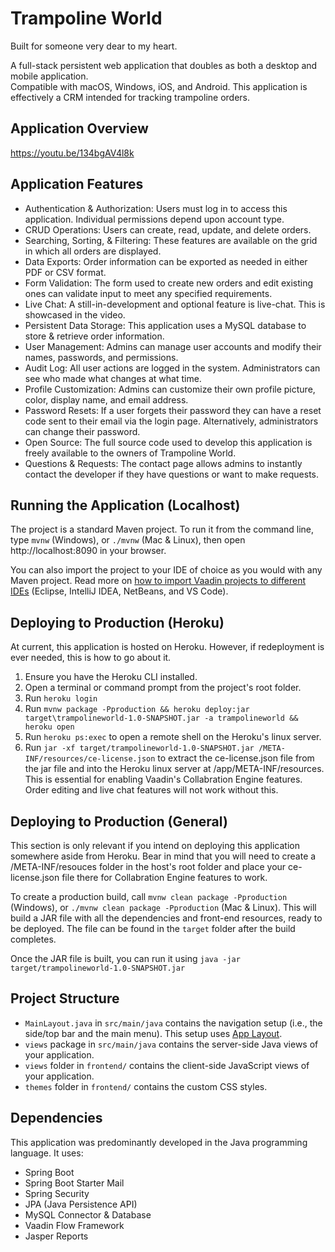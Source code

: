 # Trampoline World

Built for someone very dear to my heart.

A full-stack persistent web application that doubles as both a desktop and mobile application.
<br>Compatible with macOS, Windows, iOS, and Android. This application is effectively a CRM intended for tracking trampoline orders.

## Application Overview
https://youtu.be/134bgAV4l8k

## Application Features
<ul>
<li>Authentication & Authorization: Users must log in to access this application. Individual permissions depend upon account type.</li>
<li>CRUD Operations: Users can create, read, update, and delete orders.</li>
<li>Searching, Sorting, & Filtering: These features are available on the grid in which all orders are displayed.</li>
<li>Data Exports: Order information can be exported as needed in either PDF or CSV format.</li>
<li>Form Validation: The form used to create new orders and edit existing ones can validate input to meet any specified requirements.</li>
<li>Live Chat: A still-in-development and optional feature is live-chat. This is showcased in the video.</li>
<li>Persistent Data Storage: This application uses a MySQL database to store & retrieve order information.</li>
<li>User Management: Admins can manage user accounts and modify their names, passwords, and permissions.</li>
<li>Audit Log: All user actions are logged in the system. Administrators can see who made what changes at what time.</li>
<li>Profile Customization: Admins can customize their own profile picture, color, display name, and email address.</li>
<li>Password Resets: If a user forgets their password they can have a reset code sent to their email via the login page. Alternatively, administrators can change their password.</li>
<li>Open Source: The full source code used to develop this application is freely available to the owners of Trampoline World.</li>
<li>Questions & Requests: The contact page allows admins to instantly contact the developer if they have questions or want to make requests.</li>
</ul>

## Running the Application (Localhost)

The project is a standard Maven project. To run it from the command line,
type `mvnw` (Windows), or `./mvnw` (Mac & Linux), then open
http://localhost:8090 in your browser.

You can also import the project to your IDE of choice as you would with any
Maven project. Read more on [how to import Vaadin projects to different 
IDEs](https://vaadin.com/docs/latest/flow/guide/step-by-step/importing) (Eclipse, IntelliJ IDEA, NetBeans, and VS Code).

## Deploying to Production (Heroku)

At current, this application is hosted on Heroku. However, if redeployment is ever needed, this is how to go about it.

1. Ensure you have the Heroku CLI installed.
2. Open a terminal or command prompt from the project's root folder.
3. Run `heroku login`
4. Run `mvnw package -Pproduction && heroku deploy:jar target\trampolineworld-1.0-SNAPSHOT.jar -a trampolineworld && heroku open`
5. Run `heroku ps:exec` to open a remote shell on the Heroku's linux server.
6. Run ``jar -xf target/trampolineworld-1.0-SNAPSHOT.jar /META-INF/resources/ce-license.json`` to extract the ce-license.json file from the jar file and into the Heroku linux server at /app/META-INF/resources. This is essential for enabling Vaadin's Collabration Engine features. Order editing and live chat features will not work without this.

## Deploying to Production (General)

This section is only relevant if you intend on deploying this application somewhere aside from Heroku.
Bear in mind that you will need to create a /META-INF/resouces folder in the host's root folder and place your ce-license.json file there for Collabration Engine features to work.

To create a production build, call `mvnw clean package -Pproduction` (Windows),
or `./mvnw clean package -Pproduction` (Mac & Linux).
This will build a JAR file with all the dependencies and front-end resources,
ready to be deployed. The file can be found in the `target` folder after the build completes.

Once the JAR file is built, you can run it using
`java -jar target/trampolineworld-1.0-SNAPSHOT.jar`

## Project Structure

- `MainLayout.java` in `src/main/java` contains the navigation setup (i.e., the
  side/top bar and the main menu). This setup uses
  [App Layout](https://vaadin.com/components/vaadin-app-layout).
- `views` package in `src/main/java` contains the server-side Java views of your application.
- `views` folder in `frontend/` contains the client-side JavaScript views of your application.
- `themes` folder in `frontend/` contains the custom CSS styles.

## Dependencies

This application was predominantly developed in the Java programming language.
It uses:
- Spring Boot
- Spring Boot Starter Mail 
- Spring Security
- JPA (Java Persistence API)
- MySQL Connector & Database
- Vaadin Flow Framework
- Jasper Reports
